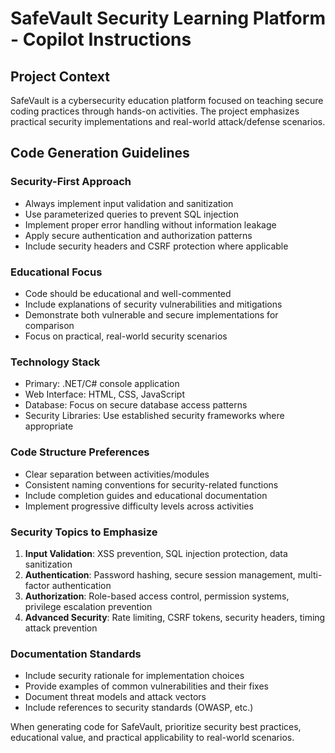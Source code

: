 <!-- Use this file to provide workspace-specific custom instructions to Copilot. For more details, visit https://code.visualstudio.com/docs/copilot/copilot-customization#_use-a-githubcopilotinstructionsmd-file -->

# SafeVault Security Learning Platform - Copilot Instructions

## Project Context
SafeVault is a cybersecurity education platform focused on teaching secure coding practices through hands-on activities. The project emphasizes practical security implementations and real-world attack/defense scenarios.

## Code Generation Guidelines

### Security-First Approach
- Always implement input validation and sanitization
- Use parameterized queries to prevent SQL injection
- Implement proper error handling without information leakage
- Apply secure authentication and authorization patterns
- Include security headers and CSRF protection where applicable

### Educational Focus
- Code should be educational and well-commented
- Include explanations of security vulnerabilities and mitigations
- Demonstrate both vulnerable and secure implementations for comparison
- Focus on practical, real-world security scenarios

### Technology Stack
- Primary: .NET/C# console application
- Web Interface: HTML, CSS, JavaScript
- Database: Focus on secure database access patterns
- Security Libraries: Use established security frameworks where appropriate

### Code Structure Preferences
- Clear separation between activities/modules
- Consistent naming conventions for security-related functions
- Include completion guides and educational documentation
- Implement progressive difficulty levels across activities

### Security Topics to Emphasize
1. **Input Validation**: XSS prevention, SQL injection protection, data sanitization
2. **Authentication**: Password hashing, secure session management, multi-factor authentication
3. **Authorization**: Role-based access control, permission systems, privilege escalation prevention
4. **Advanced Security**: Rate limiting, CSRF tokens, security headers, timing attack prevention

### Documentation Standards
- Include security rationale for implementation choices
- Provide examples of common vulnerabilities and their fixes
- Document threat models and attack vectors
- Include references to security standards (OWASP, etc.)

When generating code for SafeVault, prioritize security best practices, educational value, and practical applicability to real-world scenarios.
